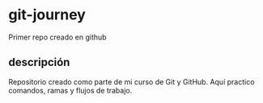 # git-journey
Primer repo creado en github

## descripción 
Repositorio creado como parte de mi curso de Git y GitHub. Aquí practico comandos, ramas y flujos de trabajo.
